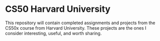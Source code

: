 # CS50 Harvard University
This repository will contain completed assignments and projects from the CS50x course from Harvard University.  These projects are the ones I consider interesting, useful, and worth sharing.
